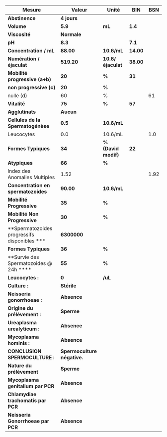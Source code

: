 |                   Mesure                   |           Valeur          |       Unité       |   BIN   | BSN|
|--------------------------------------------|---------------------------|-------------------|---------|----|
|               **Abstinence**               |        **4 jours**        |                   |         |    |
|                 **Volume**                 |          **5.9**          |       **mL**      | **1.4** |    |
|                **Viscosité**               |        **Normale**        |                   |         |    |
|                   **pH**                   |          **8.3**          |                   | **7.1** |    |
|           **Concentration / mL**           |         **88.00**         |    **10.6/mL**    |**14.00**|    |
|          **Numération / éjaculat**         |         **519.20**        | **10.6/éjaculat** |**38.00**|    |
|       **Mobilité progressive (a+b)**       |           **20**          |       **%**       |  **31** |    |
|           **non progressive (c)**          |           **20**          |       **%**       |         |    |
|                  nulle (d)                 |             60            |         %         |         | 61 |
|                **Vitalité**                |           **75**          |       **%**       |  **57** |    |
|               **Agglutinats**              |         **Aucun**         |                   |         |    |
|      **Cellules de la Spermatogénèse**     |          **0.5**          |    **10.6/mL**    |         |    |
|                 Leucocytes                 |            0.0            |      10.6/mL      |         | 1.0|
|             **Formes Typiques**            |           **34**          |**% (David modif)**|  **22** |    |
|                **Atypiques**               |           **66**          |       **%**       |         |    |
|        Index des Anomalies Multiples       |            1.52           |                   |         |1.92|
|     **Concentration en spermatozoides**    |         **90.00**         |    **10.6/mL**    |         |    |
|          **Mobilité Progressive**          |           **35**          |       **%**       |         |    |
|        **Mobilité Non Progressive**        |           **30**          |       **%**       |         |    |
|**Spermatozoides progressifs disponibles ***|        **6300000**        |                   |         |    |
|             **Formes Typiques**            |           **36**          |       **%**       |         |    |
|   **Survie des Spermatozoides @ 24h ****   |           **55**          |       **%**       |         |    |
|              **Leucocytes :**              |           **0**           |      **/uL**      |         |    |
|                **Culture :**               |        **Stérile**        |                   |         |    |
|         **Neisseria gonorrhoeae :**        |        **Absence**        |                   |         |    |
|        **Origine du prélèvement :**        |         **Sperme**        |                   |         |    |
|        **Ureaplasma urealyticum :**        |        **Absence**        |                   |         |    |
|          **Mycoplasma hominis :**          |        **Absence**        |                   |         |    |
|       **CONCLUSION SPERMOCULTURE :**       |**Spermoculture négative.**|                   |         |    |
|          **Nature du prélèvement**         |         **Sperme**        |                   |         |    |
|      **Mycoplasma genitalium par PCR**     |        **Absence**        |                   |         |    |
|     **Chlamydiae trachomatis par PCR**     |        **Absence**        |                   |         |    |
|      **Neisseria Gonorrhoeae par PCR**     |        **Absence**        |                   |         |    |